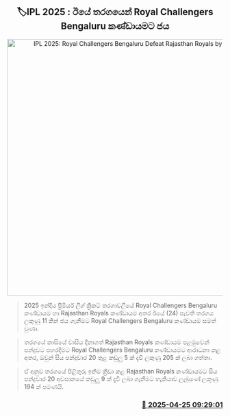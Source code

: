 <p align='center'><b><h2 align='center' title='IPL 2025: Royal Challengers Bengaluru Defeat Rajasthan Royals by 11 Runs'>🏷IPL 2025 : ඊයේ තරගයෙන් Royal Challengers Bengaluru කණ්ඩායමට ජය</h2></b></p>
<p align='center'><img src='https://helakuru.sgp1.cdn.digitaloceanspaces.com/esana/images/lib/ipl-2025-new.jpg' width='600' alt='IPL 2025: Royal Challengers Bengaluru Defeat Rajasthan Royals by 11 Runs'></p>

> 2025 ඉන්දීය ප්‍රිමියර් ලීග් ක්‍රිකට් තරගාවලියේ Royal Challengers Bengaluru කණ්ඩායම හා Rajasthan Royals කණ්ඩායම අතර ඊයේ (24) පැවති තරගය ලකුණු 11 කින් ජය ගැනීම​ට Royal Challengers Bengaluru කණ්ඩායම සමත් වුණා.

> තරගයේ කාසියේ වාසිය දිනාගත් Rajasthan Royals කණ්ඩායම පළමුවෙන් පන්දුවට පහරදීමට Royal Challengers Bengaluru කණ්ඩායමට ආරාධනා කළ අතර, ඔවුන් සිය පන්දුවාර 20 තුළ කඩුලු 5 ක් දැවී ලකුණු 205 ක් ලබා ගත්තා.

> ඒ අනුව තරගයේ පිළිතුරු ඉනිම ක්‍රීඩා කළ Rajasthan Royals කණ්ඩායමට සිය පන්දුවාර 20 අවසානයේ කඩුලු 9 ක් දැවී ලබා ගැනීමට හැකියාව ලැබුණේ ලකුණු 194 ක් පමණයි.



<h3 align='right'><a href='https://www.helakuru.lk/esana/p/109531/'>📅 2025-04-25 09:29:01</a></h3>
